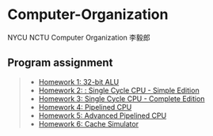 # Computer-Organization
NYCU NCTU
Computer Organization 李毅郎

## Program assignment
>* [Homework 1: 32-bit ALU](/CO_Lab1)
>* [Homework 2: : Single Cycle CPU - Simple Edition](/CO_Lab2)
>* [Homework 3: Single Cycle CPU - Complete Edition](/CO_Lab3)
>* [Homework 4: Pipelined CPU](/CO_Lab4)
>* [Homework 5: Advanced Pipelined CPU](/CO_Lab5)
>* [Homework 6: Cache Simulator](/CO_Lab6)
